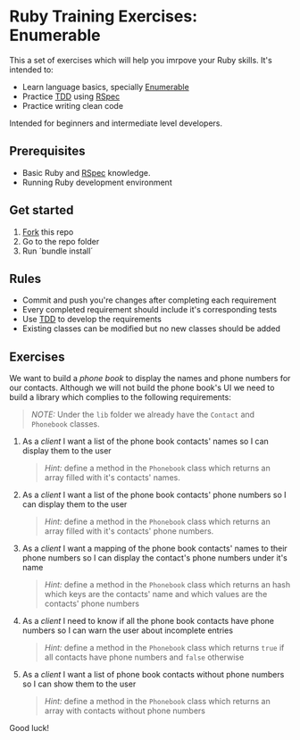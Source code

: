 Ruby Training Exercises: Enumerable
===================================

This a set of exercises which will help you imrpove your Ruby skills. It's
intended to:

- Learn language basics, specially [Enumerable][enumerable]
- Practice [TDD][tdd] using [RSpec][rspec]
- Practice writing clean code

Intended for beginners and intermediate level developers.

Prerequisites
-------------

- Basic Ruby and [RSpec][rspec] knowledge.
- Running Ruby development environment

Get started
-----------

1. [Fork][github-fork] this repo
1. Go to the repo folder
1. Run ´bundle install´

Rules
-----

- Commit and push you're changes after completing each requirement
- Every completed requirement should include it's corresponding tests
- Use [TDD][tdd] to develop the requirements
- Existing classes can be modified but no new classes should be added

Exercises
---------

We want to build a *phone book* to display the names and phone numbers for our
contacts. Although we will not build the phone book's UI we need to build a
library which complies to the following requirements:

> *NOTE:* Under the `lib` folder we already have the `Contact` and `Phonebook`
> classes.

1. As a _client_ I want a list of the phone book contacts' names so I can
   display them to the user

   > *Hint:* define a method in the `Phonebook` class which returns an array
   > filled with it's contacts' names.

1. As a _client_ I want a list of the phone book contacts' phone numbers so I
   can display them to the user

   > *Hint:* define a method in the `Phonebook` class which returns an array
   > filled with it's contacts' phone numbers.

1. As a _client_ I want a mapping of the phone book contacts' names to their
   phone numbers so I can display the contact's phone numbers under it's name

   > *Hint:* define a method in the `Phonebook` class which returns an hash
   > which keys are the contacts' name and which values are the contacts' phone
   > numbers

1. As a _client_ I need to know if all the phone book contacts have phone
   numbers so I can warn the user about incomplete entries

   > *Hint:* define a method in the `Phonebook` class which returns `true` if
   > all contacts have phone numbers and `false` otherwise

1. As a _client_ I want a list of phone book contacts without phone numbers so I
   can show them to the user

   > *Hint:* define a method in the `Phonebook` class which returns an array
   > with contacts without phone numbers

Good luck!

[enumerable]: http://ruby-doc.org/core-2.1.0/Enumerable.html
[tdd]: http://en.wikipedia.org/wiki/Test-driven_development
[rspec]: http://rspec.info/
[github-fork]: https://help.github.com/articles/fork-a-repo
